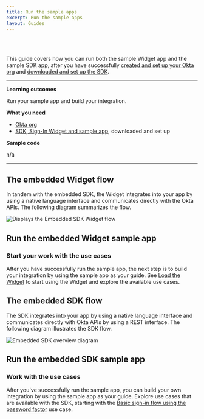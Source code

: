 ```yaml
---
title: Run the sample apps
excerpt: Run the sample apps
layout: Guides
---
```


<ApiLifecycle access="ie" /><br>
<ApiLifecycle access="Limited GA" /><br>

This guide covers how you can run both the sample Widget app and the sample SDK app, after you have successfully [created and set up your Okta org](/docs/guides/oie-embedded-common-org-setup/) and [downloaded and set up the SDK](/docs/guides/oie-embedded-common-download-setup-app).

---

**Learning outcomes**

Run your sample app and build your integration.

**What you need**

* [Okta org](https://developer.okta.com/signup/oie.html)
* [SDK, Sign-In Widget and sample app](/docs/guides/oie-embedded-common-download-setup-app), downloaded and set up

**Sample code**

n/a

---

## The embedded Widget flow

In tandem with the embedded SDK, the Widget integrates into your app by using a native language interface and communicates directly with the Okta APIs. The following diagram summarizes the flow.

<div class="common-image-format">

![Displays the Embedded SDK Widget flow](/img/oie-embedded-sdk/embedded-widget-overview.png)

</div>

## Run the embedded Widget sample app

<StackSelector class="cleaner-selector"/>

<StackSelector snippet="runwidgetapp" noSelector />

### Start your work with the use cases

After you have successfully run the sample app, the next step is to build your integration by using the sample app as your guide. See [Load the Widget](/docs/guides/oie-embedded-widget-use-case-load/) to start using the Widget and explore the available use cases.

## The embedded SDK flow

The SDK integrates into your app by using a native language interface and communicates directly with Okta APIs by using a REST interface. The following diagram illustrates the SDK flow.

<div class="common-image-format">

![Embedded SDK overview diagram](/img/oie-embedded-sdk/embedded-sdk-overview.png)

</div>

## Run the embedded SDK sample app

<StackSelector class="cleaner-selector"/>

<StackSelector snippet="runsdkapp" noSelector />

### Work with the use cases

After you've successfully run the sample app, you can build your own integration by using the sample app as your guide. Explore use cases that are available with the SDK, starting with the [Basic sign-in flow using the password factor](/docs/guides/oie-embedded-sdk-use-case-basic-sign-in/) use case.
